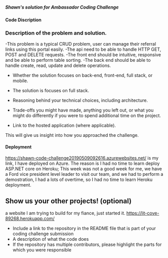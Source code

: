 ##### Shawn's solution for Ambassador Coding Challenge
#### Code Discription

###	Description of the problem and solution.
-This problem is a typical CRUD problem, user can manage their referral links using this portal easily. 
  -The api need to be able to handle HTTP GET, POST and DELETE requests.
  -The front end should be intuitive, responsive and be able to perform table sorting. 
  -The back end should be able to handle create, read, update and delete operations.
  
-	Whether the solution focuses on back-end, front-end, full stack, or mobile.
  - The solution is focuses on full stack.
  
-	Reasoning behind your technical choices, including architecture.
-	Trade-offs you might have made, anything you left out, or what you might do differently if you were to spend additional time on the project.
-	Link to the hosted application (where applicable).

This will give us insight into how you approached the challenge.

#### Deployment

https://shawn-code-challenge20190509092616.azurewebsites.net/ is my link, I have deployed on Azure. The reason is I had no time to learn deploy ASP.NET core on Heroku; This week was not a good week for me,
we have a Ford vice president level leader to visit our team, and we had to perform a demostration, I had a lots of overtime, so I had no time to learn Heroku deployment.

## Show us your other projects! (optional)
a website I am trying to build for my fiance, just started it.
https://lit-cove-89268.herokuapp.com/

-	Include a link to the repository in the README file that is part of your coding challenge submission
-	A description of what the code does
-	If the repository has multiple contributors, please highlight the parts for which you were responsible
